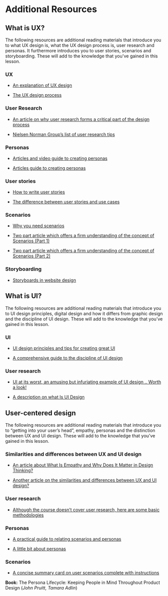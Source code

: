 # Additional Resources

## What is UX?

The following resources are additional reading materials that introduce you to what UX design is, what the UX design process is, user research and personas. It furthermore introduces you to user stories, scenarios and storyboarding. These will add to the knowledge that you've gained in this lesson.

### UX

- [An explanation of UX design](https://maze.co/collections/ux-ui-design/what-is-ux/)

- [The UX design process](https://xd.adobe.com/ideas/guides/ux-design-process-steps/)

### User Research

- [An article on why user research forms a critical part of the design process](https://www.interaction-design.org/literature/topics/user-research)

- [Nielsen Norman Group’s list of user research tips](https://www.nngroup.com/articles/ux-research-cheat-sheet/)

### Personas

- [Articles and video guide to creating personas](https://uxpressia.com/blog/how-to-create-persona-guide-examples)

- [Articles guide to creating personas](https://www.uxmatters.com/mt/archives/2019/09/crafting-winning-personas.php)

### User stories

- [How to write user stories](https://uxbooth.com/articles/user-stories-a-foundation-for-ui-design/)

- [The difference between user stories and use cases](https://uxmag.com/articles/user-stories-vs-use-cases-how-they-stack-up)

### Scenarios

- [Why you need scenarios](https://uxplanet.org/everyone-needs-scenarios-51ae92651b64)

- [Two part article which offers a firm understanding of the concept of Scenarios (Part 1)](https://www.uxforthemasses.com/scenarios-part-one/)

- [Two part article which offers a firm understanding of the concept of Scenarios (Part 2)](https://www.uxforthemasses.com/scenarios-part-two/)

### Storyboarding

- [Storyboards in website design](https://www.studiobinder.com/blog/storyboard-website-design/)

## What is UI?

The following resources are additional reading materials that introduce you to UI design principles, digital design and how it differs from graphic design and the discipline of UI design. These will add to the knowledge that you’ve gained in this lesson.

### UI

- [UI design principles and tips for creating great UI](https://www.coursera.org/articles/ui-design)

- [A comprehensive guide to the discipline of UI design](https://www.interaction-design.org/literature/topics/ui-design)

### User research

- [UI at its worst, an amusing but infuriating example of UI design .. Worth a look!](https://userinyerface.com/)

- [A description on what Is UI Design](https://xd.adobe.com/ideas/process/ui-design/)

## User-centered design

The following resources are additional reading materials that introduce you to “getting into your user’s head”, empathy, personas and the distinction between UX and UI design. These will add to the knowledge that you’ve gained in this lesson.

### Similarities and differences between UX and UI design

- [An article about What Is Empathy and Why Does It Matter in Design Thinking?](https://www.interaction-design.org/literature/article/design-thinking-getting-started-with-empathy)

- [Another article on the similarities and differences between UX and UI design?](https://xd.adobe.com/ideas/process/ui-design/ui-vs-ux-design-understanding-similarities-and-differences/)

### User research

- [Although the course doesn’t cover user research, here are some basic methodologies](https://www.usability.gov/what-and-why/user-research.html#:~:text=User%20research%20focuses%20on%20understanding,of%20design%20on%20an%20audience.%E2%80%9D)

### Personas

- [A practical guide to relating scenarios and personas](https://www.nngroup.com/articles/scenario-mapping-personas/)

- [A little bit about personas](https://www.usability.gov/how-to-and-tools/methods/personas.html)

### Scenarios

- [A concise summary card on user scenarios complete with instructions](https://methods.18f.gov/decide/user-scenarios/)

<strong>Book:</strong> The Persona Lifecycle: Keeping People in Mind Throughout Product Design (<em>John Pruitt, Tamara Adlin</em>)
